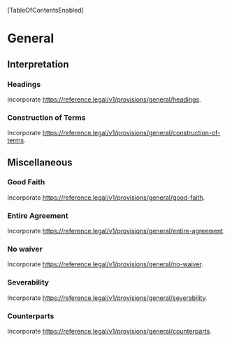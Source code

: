[TableOfContentsEnabled]

# General

## Interpretation

### Headings

Incorporate <https://reference.legal/v1/provisions/general/headings>.

### Construction of Terms

Incorporate <https://reference.legal/v1/provisions/general/construction-of-terms>.

## Miscellaneous

### Good Faith

Incorporate <https://reference.legal/v1/provisions/general/good-faith>.

### Entire Agreement

Incorporate <https://reference.legal/v1/provisions/general/entire-agreement>.

### No waiver

Incorporate <https://reference.legal/v1/provisions/general/no-waiver>.

### Severability

Incorporate <https://reference.legal/v1/provisions/general/severability>.

### Counterparts

Incorporate <https://reference.legal/v1/provisions/general/counterparts>.